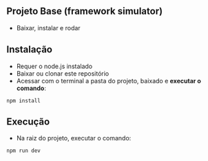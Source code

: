 ## Projeto Base (framework simulator)
- Baixar, instalar e rodar

## Instalação
- Requer o node.js instalado
- Baixar ou clonar este repositório
- Acessar com o terminal a pasta do projeto, baixado e **executar o comando**:
```
npm install 
```
## Execução
- Na raiz do projeto, executar o comando:
```
npm run dev
```